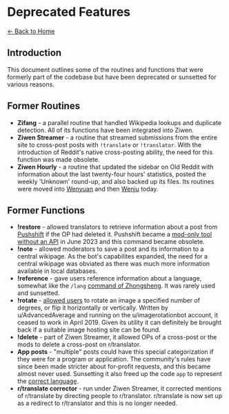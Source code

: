 # Deprecated Features

[← Back to Home](./index.md)

## Introduction

This document outlines some of the routines and functions that were formerly part of the codebase but have been deprecated or sunsetted for various reasons.

## Former Routines

* **Zifang** - a parallel routine that handled Wikipedia lookups and duplicate detection. All of its functions have been integrated into Ziwen.
* **Ziwen Streamer** - a routine that streamed submissions from the entire site to cross-post posts with `!translate` or `!translator`. With the introduction of Reddit's native cross-posting ability, the need for this function was made obsolete.
* **Ziwen Hourly** - a routine that updated the sidebar on Old Reddit with information about the last twenty-four hours' statistics, posted the weekly 'Unknown' round-up, and also backed up its files. Its routines were moved into [Wenyuan](./wenyuan.md) and then [Wenju](./wenju.md) today. 

## Former Functions

* **!restore** - allowed translators to retrieve information about a post from [Pushshift](https://search-tool.pushshift.io/#_) if the OP had deleted it. Pushshift became a [mod-only tool without an API](https://www.reddit.com/r/pushshift/comments/14ei799/pushshift_live_again_and_how_moderators_can/) in June 2023 and this command became obsolete. 
* **!note** - allowed moderators to save a post and its information to a central wikipage. As the bot's capabilites expanded, the need for a central wikipage was obviated as there was much more information available in local databases.  
* **!reference** - gave users reference information about a language, somewhat like the `/lang` [command of Zhongsheng](./commands_discord.md). It was rarely used and sunsetted.  
* **!rotate** - [allowed users](https://www.reddit.com/r/translator/comments/au2b57/meta_image_rotation_available_via_rotate_courtesy/) to rotate an image a specified number of degrees, or flip it horizontally or vertically. Written by u/AdvancedAverage and running on the u/imagerotationbot account, it ceased to work in April 2019. Given its utility it can definitely be brought back if a suitable image hosting site can be found.
* **!delete** - part of Ziwen Streamer, it allowed OPs of a cross-post or the mods to delete a cross-post on r/translator. 
* **App posts** - "multiple" posts could have this special categorization if they were for a program or application. The community's rules have since been made stricter about for-profit requests, and this became almost never used. Sunsetting it also freed up the code `app` to represent the [correct language](https://en.wikipedia.org/wiki/Apma_language).
* **r/translate corrector** - run under Ziwen Streamer, it corrected mentions of r/translate by directing people to r/translator. r/translate is now set up as a redirect to r/translator and this is no longer needed.